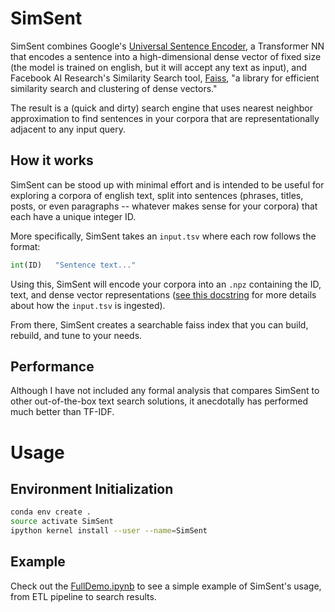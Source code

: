 # SimSent
SimSent combines Google's [Universal Sentence Encoder](https://tfhub.dev/google/collections/universal-sentence-encoder/1), a Transformer NN that encodes a sentence into a high-dimensional dense vector of fixed size (the model is trained on english, but it will accept any text as input), and Facebook AI Research's Similarity Search tool, [Faiss](https://github.com/facebookresearch/faiss), "a library for efficient similarity search and clustering of dense vectors." 

The result is a (quick and dirty) search engine that uses nearest neighbor approximation to find sentences in your corpora that are representationally adjacent to any input query. 

## How it works
SimSent can be stood up with minimal effort and is intended to be useful for exploring a corpora of english text, split into sentences (phrases, titles, posts, or even paragraphs -- whatever makes sense for your corpora) that each have a unique integer ID. 

More specifically, SimSent takes an `input.tsv` where each row follows the format: 

```python
int(ID)   "Sentence text..."
```

Using this, SimSent will encode your corpora into an `.npz` containing the ID, text, and dense vector representations ([see this docstring](https://github.com/Ljferrer/SimSent/blob/4a916b09088c753e1fc950f40a016c38e7bf1217/SimSent/vectorizer/sentence_vectorizer.py#L152-L170) for more details about how the `input.tsv` is ingested). 

From there, SimSent creates a searchable faiss index that you can build, rebuild, and tune to your needs.

## Performance 
Although I have not included any formal analysis that compares SimSent to other out-of-the-box text search solutions, it anecdotally has performed much better than TF-IDF.

# Usage
## Environment Initialization
```bash
conda env create .
source activate SimSent
ipython kernel install --user --name=SimSent
```

## Example
Check out the [FullDemo.ipynb](https://github.com/Ljferrer/SimSent/blob/master/FullDemo.ipynb) to see a simple example of SimSent's usage, from ETL pipeline to search results. 
